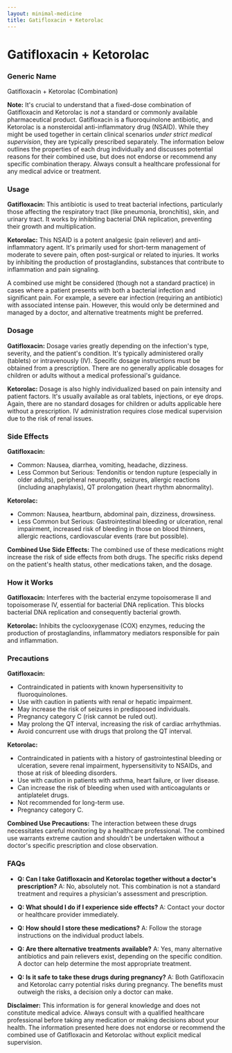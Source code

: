```yaml
---
layout: minimal-medicine
title: Gatifloxacin + Ketorolac
---
```


# Gatifloxacin + Ketorolac
### Generic Name
Gatifloxacin + Ketorolac (Combination)

**Note:**  It's crucial to understand that a fixed-dose combination of Gatifloxacin and Ketorolac is *not* a standard or commonly available pharmaceutical product.  Gatifloxacin is a fluoroquinolone antibiotic, and Ketorolac is a nonsteroidal anti-inflammatory drug (NSAID). While they might be used together in certain clinical scenarios *under strict medical supervision*, they are typically prescribed separately.  The information below outlines the properties of each drug individually and discusses potential reasons for their combined use, but does not endorse or recommend any specific combination therapy.  Always consult a healthcare professional for any medical advice or treatment.


### Usage

**Gatifloxacin:** This antibiotic is used to treat bacterial infections, particularly those affecting the respiratory tract (like pneumonia, bronchitis), skin, and urinary tract. It works by inhibiting bacterial DNA replication, preventing their growth and multiplication.

**Ketorolac:** This NSAID is a potent analgesic (pain reliever) and anti-inflammatory agent. It's primarily used for short-term management of moderate to severe pain, often post-surgical or related to injuries. It works by inhibiting the production of prostaglandins, substances that contribute to inflammation and pain signaling.

A combined use might be considered (though not a standard practice) in cases where a patient presents with both a bacterial infection and significant pain. For example, a severe ear infection (requiring an antibiotic) with associated intense pain.  However, this would only be determined and managed by a doctor, and alternative treatments might be preferred.


### Dosage

**Gatifloxacin:** Dosage varies greatly depending on the infection's type, severity, and the patient's condition. It's typically administered orally (tablets) or intravenously (IV).  Specific dosage instructions must be obtained from a prescription.  There are no generally applicable dosages for children or adults without a medical professional's guidance.

**Ketorolac:**  Dosage is also highly individualized based on pain intensity and patient factors. It's usually available as oral tablets, injections, or eye drops.  Again, there are no standard dosages for children or adults applicable here without a prescription.  IV administration requires close medical supervision due to the risk of renal issues.


### Side Effects

**Gatifloxacin:**

*   Common: Nausea, diarrhea, vomiting, headache, dizziness.
*   Less Common but Serious: Tendonitis or tendon rupture (especially in older adults), peripheral neuropathy, seizures, allergic reactions (including anaphylaxis), QT prolongation (heart rhythm abnormality).

**Ketorolac:**

*   Common: Nausea, heartburn, abdominal pain, dizziness, drowsiness.
*   Less Common but Serious:  Gastrointestinal bleeding or ulceration, renal impairment, increased risk of bleeding in those on blood thinners, allergic reactions, cardiovascular events (rare but possible).


**Combined Use Side Effects:**  The combined use of these medications might increase the risk of side effects from both drugs. The specific risks depend on the patient's health status, other medications taken, and the dosage.


### How it Works

**Gatifloxacin:** Interferes with the bacterial enzyme topoisomerase II and topoisomerase IV, essential for bacterial DNA replication. This blocks bacterial DNA replication and consequently bacterial growth.

**Ketorolac:** Inhibits the cyclooxygenase (COX) enzymes, reducing the production of prostaglandins, inflammatory mediators responsible for pain and inflammation.


### Precautions

**Gatifloxacin:**

*   Contraindicated in patients with known hypersensitivity to fluoroquinolones.
*   Use with caution in patients with renal or hepatic impairment.
*   May increase the risk of seizures in predisposed individuals.
*   Pregnancy category C (risk cannot be ruled out).
*   May prolong the QT interval, increasing the risk of cardiac arrhythmias.
*   Avoid concurrent use with drugs that prolong the QT interval.


**Ketorolac:**

*   Contraindicated in patients with a history of gastrointestinal bleeding or ulceration, severe renal impairment, hypersensitivity to NSAIDs, and those at risk of bleeding disorders.
*   Use with caution in patients with asthma, heart failure, or liver disease.
*   Can increase the risk of bleeding when used with anticoagulants or antiplatelet drugs.
*   Not recommended for long-term use.
*   Pregnancy category C.

**Combined Use Precautions:**  The interaction between these drugs necessitates careful monitoring by a healthcare professional.  The combined use warrants extreme caution and shouldn't be undertaken without a doctor's specific prescription and close observation.


### FAQs

*   **Q: Can I take Gatifloxacin and Ketorolac together without a doctor's prescription?**  A: No, absolutely not.  This combination is not a standard treatment and requires a physician's assessment and prescription.

*   **Q: What should I do if I experience side effects?** A: Contact your doctor or healthcare provider immediately.

*   **Q: How should I store these medications?** A: Follow the storage instructions on the individual product labels.

*   **Q: Are there alternative treatments available?** A: Yes, many alternative antibiotics and pain relievers exist, depending on the specific condition.  A doctor can help determine the most appropriate treatment.

*   **Q: Is it safe to take these drugs during pregnancy?** A:  Both Gatifloxacin and Ketorolac carry potential risks during pregnancy.  The benefits must outweigh the risks, a decision only a doctor can make.


**Disclaimer:** This information is for general knowledge and does not constitute medical advice.  Always consult with a qualified healthcare professional before taking any medication or making decisions about your health.  The information presented here does not endorse or recommend the combined use of Gatifloxacin and Ketorolac without explicit medical supervision.
